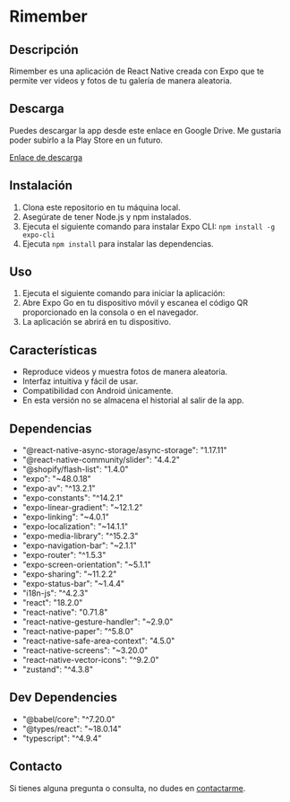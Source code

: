 # Rimember

## Descripción
Rimember es una aplicación de React Native creada con Expo que te permite ver videos y fotos de tu galería de manera aleatoria.

## Descarga
Puedes descargar la app desde este enlace en Google Drive. Me gustaría poder subirlo a la Play Store en un futuro.

[Enlace de descarga](https://drive.google.com/file/d/1hpHPVnu9Tjh2vABqtYEk2LfXmpEdo4Yi/view?usp=sharing)

## Instalación
1. Clona este repositorio en tu máquina local.
2. Asegúrate de tener Node.js y npm instalados.
3. Ejecuta el siguiente comando para instalar Expo CLI: `npm install -g expo-cli`
4. Ejecuta `npm install` para instalar las dependencias.

## Uso
1. Ejecuta el siguiente comando para iniciar la aplicación:
2. Abre Expo Go en tu dispositivo móvil y escanea el código QR proporcionado en la consola o en el navegador.
3. La aplicación se abrirá en tu dispositivo.

## Características
- Reproduce videos y muestra fotos de manera aleatoria.
- Interfaz intuitiva y fácil de usar.
- Compatibilidad con Android únicamente.
- En esta versión no se almacena el historial al salir de la app.

## Dependencias
- "@react-native-async-storage/async-storage": "1.17.11"
- "@react-native-community/slider": "4.4.2"
- "@shopify/flash-list": "1.4.0"
- "expo": "~48.0.18"
- "expo-av": "^13.2.1"
- "expo-constants": "^14.2.1"
- "expo-linear-gradient": "~12.1.2"
- "expo-linking": "~4.0.1"
- "expo-localization": "~14.1.1"
- "expo-media-library": "^15.2.3"
- "expo-navigation-bar": "~2.1.1"
- "expo-router": "^1.5.3"
- "expo-screen-orientation": "~5.1.1"
- "expo-sharing": "~11.2.2"
- "expo-status-bar": "~1.4.4"
- "i18n-js": "^4.2.3"
- "react": "18.2.0"
- "react-native": "0.71.8"
- "react-native-gesture-handler": "~2.9.0"
- "react-native-paper": "^5.8.0"
- "react-native-safe-area-context": "4.5.0"
- "react-native-screens": "~3.20.0"
- "react-native-vector-icons": "^9.2.0"
- "zustand": "^4.3.8"

## Dev Dependencies
- "@babel/core": "^7.20.0"
- "@types/react": "~18.0.14"
- "typescript": "^4.9.4"

## Contacto
Si tienes alguna pregunta o consulta, no dudes en [contactarme](mailto:werlyndev@gmail.com).
